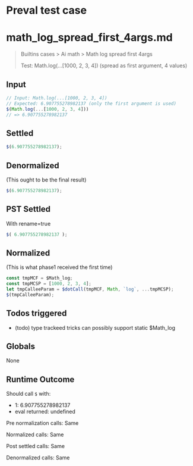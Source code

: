 # Preval test case

# math_log_spread_first_4args.md

> Builtins cases > Ai math > Math log spread first 4args
>
> Test: Math.log(...[1000, 2, 3, 4]) (spread as first argument, 4 values)

## Input

`````js filename=intro
// Input: Math.log(...[1000, 2, 3, 4])
// Expected: 6.907755278982137 (only the first argument is used)
$(Math.log(...[1000, 2, 3, 4]))
// => 6.907755278982137
`````


## Settled


`````js filename=intro
$(6.907755278982137);
`````


## Denormalized
(This ought to be the final result)

`````js filename=intro
$(6.907755278982137);
`````


## PST Settled
With rename=true

`````js filename=intro
$( 6.907755278982137 );
`````


## Normalized
(This is what phase1 received the first time)

`````js filename=intro
const tmpMCF = $Math_log;
const tmpMCSP = [1000, 2, 3, 4];
let tmpCalleeParam = $dotCall(tmpMCF, Math, `log`, ...tmpMCSP);
$(tmpCalleeParam);
`````


## Todos triggered


- (todo) type trackeed tricks can possibly support static $Math_log


## Globals


None


## Runtime Outcome


Should call `$` with:
 - 1: 6.907755278982137
 - eval returned: undefined

Pre normalization calls: Same

Normalized calls: Same

Post settled calls: Same

Denormalized calls: Same
